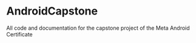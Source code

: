 # AndroidCapstone
All code and documentation for the capstone project of the Meta Android Certificate
